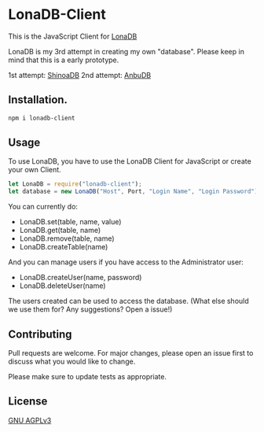 # LonaDB-Client

This is the JavaScript Client for [LonaDB](https://github.com/LonaDB/Server)

LonaDB is my 3rd attempt in creating my own "database".
Please keep in mind that this is a early prototype.

1st attempt: [ShinoaDB](https://github.com/Hanyaku-Chan/ShinoaDB)
2nd attempt: [AnbuDB](https://github.com/Hanyaku-Chan/AnbuDB)

## Installation.

```bash
npm i lonadb-client
```

## Usage

To use LonaDB, you have to use the LonaDB Client for JavaScript or create your own Client.

```javascript
let LonaDB = require("lonadb-client");
let database = new LonaDB("Host", Port, "Login Name", "Login Password");
```

You can currently do:
- LonaDB.set(table, name, value)
- LonaDB.get(table, name)
- LonaDB.remove(table, name)
- LonaDB.createTable(name)


And you can manage users if you have access to the Administrator user:
- LonaDB.createUser(name, password)
- LonaDB.deleteUser(name)

The users created can be used to access the database. (What else should we use them for? Any suggestions? Open a issue!)

## Contributing
Pull requests are welcome. For major changes, please open an issue first to discuss what you would like to change.

Please make sure to update tests as appropriate.

## License
[GNU AGPLv3](https://choosealicense.com/licenses/agpl-3.0/)